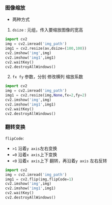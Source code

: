 ### 图像缩放

* 两种方式
1. `dsize` : 元组，传入要缩放图像的宽高
```python
import cv2
img = cv2.imread('img_path')
img1 = cv2.resize(av,dsize=(100,100))
cv2.imshow('img',img)
cv2.imshow('img1',img1)
cv2.waitKey()
cv2.destroyAllWindows()
```
2. `fx fy` 参数，分别 修改横列 缩放系数
```python
import cv2
img = cv2.imread('img_path')
img1 = cv2.resize(img,None,fx=2,fy=2)
cv2.imshow('img',img)
cv2.imshow('img1',img1)
cv2.waitKey()
cv2.destroyAllWindows()
```

### 翻转变换
`flipCode`:
* `>1` 沿着`y axis`左右变换
* `=0` 沿着`x axis`上下变换
* `<0` 沿着`x axis`上下 翻转，再沿着`y axis` 左右反转

```python
import cv2
img = cv2.imread('img_path')
img1 = cv2.flip(img,flipCode=1)
cv2.imshow('img',img)
cv2.imshow('img1',img1)
cv2.waitKey()
cv2.destroyAllWindows()
```
